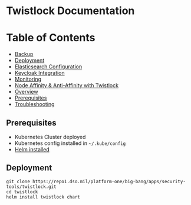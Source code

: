 # Twistlock Documentation

# Table of Contents
- [Backup](docs/BACKUP.md)
- [Deployment](#deployment)
- [Elasticsearch Configuration](docs/ELASTIC.md)
- [Keycloak Integration](docs/KEYCLOAK.md)
- [Monitoring](docs/PROMETHEUS.md)
- [Node Affinity & Anti-Affinity with Twistlock](docs/AFFINITY.md)
- [Overview](docs/overview.md)
- [Prerequisites](#prerequisites)
- [Troubleshooting](docs/TROUBLESHOOTING.md)


## Prerequisites
* Kubernetes Cluster deployed
* Kubernetes config installed in `~/.kube/config`
* [Helm installed](https://helm.sh/docs/intro/install)

## Deployment
```
git clone https://repo1.dso.mil/platform-one/big-bang/apps/security-tools/twistlock.git
cd twistlock
helm install twistlock chart
```

